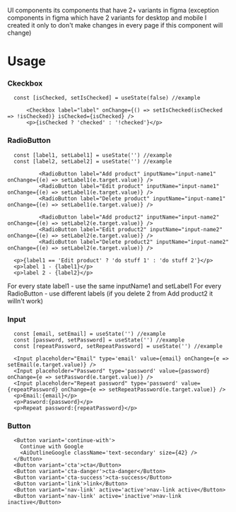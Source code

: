 UI components its components that have 2+ variants in figma (exception components in figma which have 2 variants for desktop and mobile I created it only to don't make changes in every page if this component will change)


# Usage

### Ckeckbox
```tsx
  const [isChecked, setIsChecked] = useState(false) //example

      <Checkbox label="label" onChange={() => setIsChecked(isChecked => !isChecked)} isChecked={isChecked} />
      <p>{isChecked ? 'checked' : '!checked'}</p>
```


### RadioButton

```tsx
  const [label1, setLabel1] = useState('') //example
  const [label2, setLabel2] = useState('') //example

          <RadioButton label="Add product" inputName="input-name1" onChange={(e) => setLabel1(e.target.value)} />
          <RadioButton label="Edit product" inputName="input-name1" onChange={(e) => setLabel1(e.target.value)} />
          <RadioButton label="Delete product" inputName="input-name1" onChange={(e) => setLabel1(e.target.value)} />

          <RadioButton label="Add product2" inputName="input-name2" onChange={(e) => setLabel2(e.target.value)} />
          <RadioButton label="Edit product2" inputName="input-name2" onChange={(e) => setLabel2(e.target.value)} />
          <RadioButton label="Delete product2" inputName="input-name2" onChange={(e) => setLabel2(e.target.value)} />

  <p>{label1 == 'Edit product' ? 'do stuff 1' : 'do stuff 2'}</p>
  <p>label 1 - {label1}</p>
  <p>label 2 - {label2}</p>

```
For every state label1 - use the same inputName1 and setLabel1
For every RadioButton - use different labels (if you delete 2 from Add product2 it willn't work)

### Input
```tsx
  const [email, setEmail] = useState('') //example
  const [password, setPassword] = useState('') //example
  const [repeatPassword, setRepeatPassword] = useState('') //example
  
  <Input placeholder="Email" type='email' value={email} onChange={e => setEmail(e.target.value)} />
  <Input placeholder="Password" type='password' value={password} onChange={e => setPassword(e.target.value)} />
  <Input placeholder="Repeat password" type='password' value={repeatPassword} onChange={e => setRepeatPassword(e.target.value)} />
  <p>Email:{email}</p>
  <p>Pasword:{password}</p>
  <p>Repeat password:{repeatPassword}</p>

```

### Button
```tsx
  <Button variant='continue-with'>
    Continue with Google
    <AiOutlineGoogle className='text-secondary' size={42} />
  </Button>
  <Button variant='cta'>cta</Button>
  <Button variant='cta-danger'>cta-danger</Button>
  <Button variant='cta-success'>cta-success</Button>
  <Button variant='link'>link</Button>
  <Button variant='nav-link' active='active'>nav-link active</Button>
  <Button variant='nav-link' active='inactive'>nav-link inactive</Button>
```